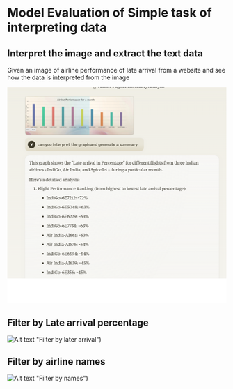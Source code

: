 # Model Evaluation of Simple task of interpreting data

## Interpret the image and extract the text data

Given an image of airline performance of late arrival from a website and see how the data is interpreted from the image

![Interpret data from image](https://github.com/valliappanr/ai-model-eval/blob/main/interpret-image.jpg "Interpret Data")

## Filter by Late arrival percentage

![Alt text]([https://github.com/valliappanr/ai-model-eval/blob/main/filter-by-numbers.jpg](https://github.com/valliappanr/ai-model-eval/blob/main/filter-by-numbers.jpg)) "Filter by later arrival")

## Filter by airline names

![Alt text]([https://github.com/valliappanr/ai-model-eval/blob/main/filter-by-names.png](https://github.com/valliappanr/ai-model-eval/blob/main/filter-by-names.png])) "Filter by names")
